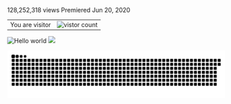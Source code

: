 128,252,318 views Premiered Jun 20, 2020

<table>
  <tr>
    <td>You are visitor</td>
    <td><img src="https://profile-counter.glitch.me/Tiktodz/count.svg" alt="vistor count" height="30" /></td>
  </tr>
</table>

<img src="https://raw.githubusercontent.com/sagar-viradiya/sagar-viradiya/master/resources/banner.png" alt="Hello world">

<td><img src="https://scontent.fjog3-1.fna.fbcdn.net/v/t31.18172-8/19238074_1360629904013584_1800727292479522462_o.jpg?_nc_cat=107&ccb=1-5&_nc_sid=973b4a&_nc_ohc=3kUxsbfhaLwAX_ZAmoQ&_nc_ht=scontent.fjog3-1.fna&oh=1a0212220e4b888bb2255d78ecc48e23&oe=617E77DB" height="400" /></td>

![snake gif](https://github.com/iamLiquidX/iamLiquidX/raw/output/github-contribution-grid-snake.svg)
